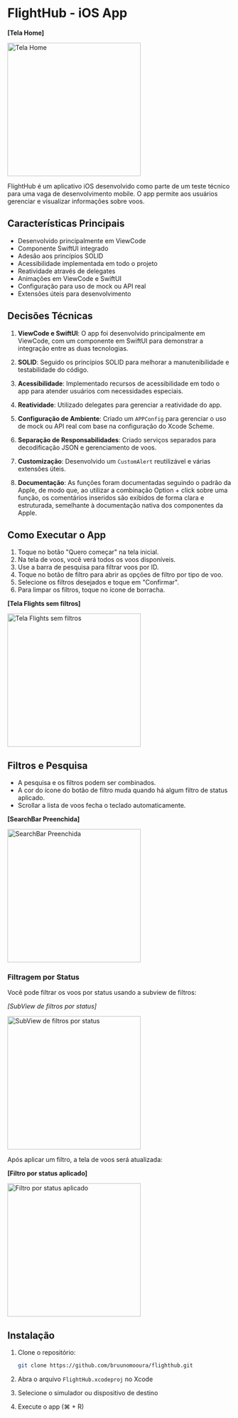 # FlightHub - iOS App


**[Tela Home]**

<img src="https://i.imgur.com/aTQdMuK.png" width="300" alt="Tela Home">

FlightHub é um aplicativo iOS desenvolvido como parte de um teste técnico para uma vaga de desenvolvimento mobile. O app permite aos usuários gerenciar e visualizar informações sobre voos.

## Características Principais

- Desenvolvido principalmente em ViewCode
- Componente SwiftUI integrado
- Adesão aos princípios SOLID
- Acessibilidade implementada em todo o projeto
- Reatividade através de delegates
- Animações em ViewCode e SwiftUI
- Configuração para uso de mock ou API real
- Extensões úteis para desenvolvimento

## Decisões Técnicas

1. **ViewCode e SwiftUI**: O app foi desenvolvido principalmente em ViewCode, com um componente em SwiftUI para demonstrar a integração entre as duas tecnologias.

2. **SOLID**: Seguido os princípios SOLID para melhorar a manutenibilidade e testabilidade do código.

3. **Acessibilidade**: Implementado recursos de acessibilidade em todo o app para atender usuários com necessidades especiais.

4. **Reatividade**: Utilizado delegates para gerenciar a reatividade do app.

5. **Configuração de Ambiente**: Criado um `APPConfig` para gerenciar o uso de mock ou API real com base na configuração do Xcode Scheme.

6. **Separação de Responsabilidades**: Criado serviços separados para decodificação JSON e gerenciamento de voos.

7. **Customização**: Desenvolvido um `CustomAlert` reutilizável e várias extensões úteis.

8. **Documentação**: As funções foram documentadas seguindo o padrão da Apple, de modo que, ao utilizar a combinação Option + click sobre uma função, os comentários inseridos são exibidos de forma clara e estruturada, semelhante à documentação nativa dos componentes da Apple.

## Como Executar o App

1. Toque no botão "Quero começar" na tela inicial.
2. Na tela de voos, você verá todos os voos disponíveis.
3. Use a barra de pesquisa para filtrar voos por ID.
4. Toque no botão de filtro para abrir as opções de filtro por tipo de voo.
5. Selecione os filtros desejados e toque em "Confirmar".
6. Para limpar os filtros, toque no ícone de borracha.


**[Tela Flights sem filtros]**

<img src="https://i.imgur.com/zJC7Kyo.png" width="300" alt="Tela Flights sem filtros">

## Filtros e Pesquisa

- A pesquisa e os filtros podem ser combinados.
- A cor do ícone do botão de filtro muda quando há algum filtro de status aplicado.
- Scrollar a lista de voos fecha o teclado automaticamente.

**[SearchBar Preenchida]**

<img src="https://i.imgur.com/vO9QAs2.png" width="300" alt="SearchBar Preenchida">

### Filtragem por Status

Você pode filtrar os voos por status usando a subview de filtros:

*[SubView de filtros por status]*

<img src="https://i.imgur.com/8ge8hHd.png" width="300" alt="SubView de filtros por status">

Após aplicar um filtro, a tela de voos será atualizada:

**[Filtro por status aplicado]**

<img src="https://i.imgur.com/kjdkgco.png" width="300" alt="Filtro por status aplicado">

## Instalação

1. Clone o repositório:

   ```bash
   git clone https://github.com/bruunomooura/flighthub.git


2. Abra o arquivo `FlightHub.xcodeproj` no Xcode
3. Selecione o simulador ou dispositivo de destino
4. Execute o app (⌘ + R)
